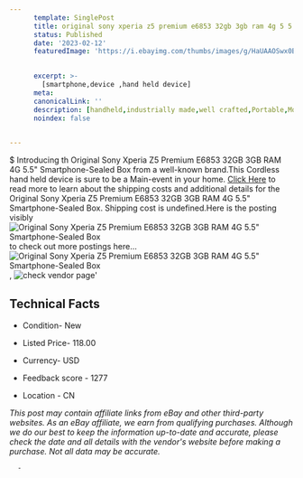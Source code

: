 ```yaml
---
      template: SinglePost
      title: original sony xperia z5 premium e6853 32gb 3gb ram 4g 5 5 smartphone sealed box
      status: Published
      date: '2023-02-12'
      featuredImage: 'https://i.ebayimg.com/thumbs/images/g/HaUAAOSwx0BhzaEm/s-l225.jpg'
       

      excerpt: >-
        [smartphone,device ,hand held device]
      meta:
      canonicalLink: ''
      description: [handheld,industrially made,well crafted,Portable,Mobile,Compact,Convenient,Lightweight,Maneuverable,Man-portable,Miniature,Carriable,Hand-held,Light,Holdable,Transportable,Mobile device,Pocket-sized,On-the-go,Wireless,Cordless,Compact size,Convenient size, smartphone,device ,hand held device]
      noindex: false
      

---
```

$
      Introducing th Original Sony Xperia Z5 Premium E6853 32GB 3GB RAM 4G 5.5" Smartphone-Sealed Box from a well-known brand.This Cordless hand held device is sure to be a Main-event in your home. [Click Here](https://www.ebay.com/itm/144350863130?hash=item219bfb5f1a%3Ag%3AHaUAAOSwx0BhzaEm&mkevt=1&mkcid=1&mkrid=711-53200-19255-0&campid=%253CePNCampaignId%253E&customid=%253CreferenceId%253E&toolid=10049) to read more to learn about the shipping costs and additional details for the Original Sony Xperia Z5 Premium E6853 32GB 3GB RAM 4G 5.5" Smartphone-Sealed Box. Shipping cost is undefined.Here is the posting visibly ![Original Sony Xperia Z5 Premium E6853 32GB 3GB RAM 4G 5.5" Smartphone-Sealed Box](https://i.ebayimg.com/thumbs/images/g/HaUAAOSwx0BhzaEm/s-l225.jpg) to check out more postings here... ![Original Sony Xperia Z5 Premium E6853 32GB 3GB RAM 4G 5.5" Smartphone-Sealed Box](https://i.ebayimg.com/images/g/HaUAAOSwx0BhzaEm/s-l640.jpg), ![check vendor page](https://origin-galleryplus.ebayimg.com/ws/web/144350863130_2_0_1/225x225.jpg,https://origin-galleryplus.ebayimg.com/ws/web/144350863130_3_0_1/225x225.jpg,https://origin-galleryplus.ebayimg.com/ws/web/144350863130_4_0_1/225x225.jpg,https://origin-galleryplus.ebayimg.com/ws/web/144350863130_5_0_1/225x225.jpg,https://origin-galleryplus.ebayimg.com/ws/web/144350863130_6_0_1/225x225.jpg,https://origin-galleryplus.ebayimg.com/ws/web/144350863130_7_0_1/225x225.jpg,https://origin-galleryplus.ebayimg.com/ws/web/144350863130_8_0_1/225x225.jpg,https://origin-galleryplus.ebayimg.com/ws/web/144350863130_9_0_1/225x225.jpg,https://origin-galleryplus.ebayimg.com/ws/web/144350863130_10_0_1/225x225.jpg,https://origin-galleryplus.ebayimg.com/ws/web/144350863130_11_0_1/225x225.jpg)'

      

 ## Technical Facts 



     
      

 - Condition- New 


      

 - Listed Price- 118.00 


      

 - Currency- USD 


      

 - Feedback score - 1277 


      

 - Location - CN 


      
      

 *_This post may contain affiliate links from eBay and other third-party websites. As an eBay affiliate, we earn from qualifying purchases. Although we do our best to keep the information up-to-date and accurate, please check the date and all details with the vendor's website before making a purchase. Not all data may be accurate._*




      -
